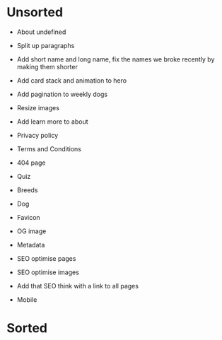 # Unsorted

- About undefined
- Split up paragraphs

- Add short name and long name, fix the names we broke recently by making them shorter
- Add card stack and animation to hero
- Add pagination to weekly dogs
- Resize images
- Add learn more to about
- Privacy policy
- Terms and Conditions
- 404 page
- Quiz
- Breeds
- Dog
- Favicon
- OG image
- Metadata
- SEO optimise pages
- SEO optimise images
- Add that SEO think with a link to all pages
- Mobile

# Sorted
